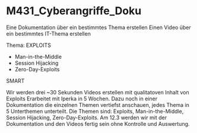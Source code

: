 # M431_Cyberangriffe_Doku

Eine Dokumentation über ein bestimmtes Thema erstellen
Einen Video über ein bestimmtes IT-Thema erstellen


Thema: EXPLOITS

- Man-in-the-Middle
- Session Hijacking
- Zero-Day-Exploits


SMART

Wir werden drei ~30 Sekunden Videos erstellen mit qualitatoven Inhalt von Exploits Erarbeitet mit Iperka in 5 Wochen.
Dazu noch in einer Dokumentation die einzelnen Themen vertiefst anschauen, jedes Thema in 5 Unterthemen unterteilt.
Die Themen sind: Exploits, Man-in-the-Middle, Session Hijacking, Zero-Day-Exploits. Am 12.3 werden wir mit der Dokumentation und den Videos fertig sein ohne Kontrolle und Auswertung.



